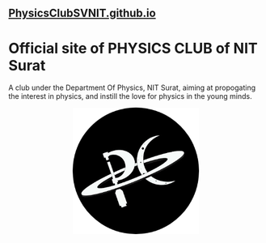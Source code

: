 ## [PhysicsClubSVNIT.github.io](https://PhysicsClubSVNIT.github.io)

# Official site of PHYSICS CLUB of NIT Surat
A club under the Department Of Physics, NIT Surat, aiming at propogating the interest in physics, and instill the love for physics in the young minds.

<p align="center">
<img width="250" src="https://github.com/PhysicsClubSVNIT/PhysicsClubSVNIT.github.io/blob/main/assets/images/pc.png?raw=true">
</p>
